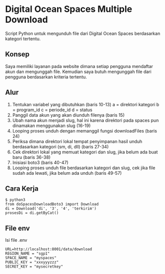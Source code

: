 # Digital Ocean Spaces Multiple Download
Script Python untuk mengunduh file dari Digital Ocean Spaces berdasarkan kategori tertentu.

## Konsep
Saya memiliki layanan pada website dimana setiap pengguna mendaftar akun dan mengunggah file. Kemudian saya butuh mengunggah file dari pengguna berdasarkan kriteria tertentu.

## Alur
1. Tentukan variabel yang dibutuhkan (baris 10-13)
a = direktori kategori
b = program_id
c = periode_id
d = status
2. Panggil data akun yang akan diunduh filenya (baris 15)
3. Ubah nama akun menjadi slug, hal ini karena direktori pada spaces pun dinamakan menggunakan slug (16-19)
4. Looping proses unduh dengan memanggil fungsi downloadFiles (baris 24)
5. Periksa dimana direktori lokal tempat penyimpanan hasil unduh berdasarkan kategori (sm, di, dll) (baris 27-34)
6. Cek direktori lokal yang memuat kategori dan slug, jika belum ada buat baru (baris 36-38)
7. Inisiasi boto3 (baris 40-47)
8. Looping proses unduh file berdasarkan kategori dan slug, cek jika file sudah ada lewati, jika belum ada unduh (baris 49-57)

## Cara Kerja
```
$ python3
from doSpacesDownloadBoto3 import Download
di = Download('di', '3', '4', 'terkirim')
prosesDi = di.getByCat()
```
## File env
Isi file .env
```
URL=http://localhost:8001/data/download
REGION_NAME = "sgp1"
SPACE_NAME = "myspaces"
PUBLIC_KEY = "xxxyyyzzz"
SECRET_KEY = "mysecretkey"
```